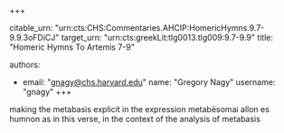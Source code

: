 +++


citable_urn: "urn:cts:CHS:Commentaries.AHCIP:HomericHymns.9.7-9.9.3oFDiCJ"
target_urn: "urn:cts:greekLit:tlg0013.tlg009:9.7-9.9"
title: "Homeric Hymns To Artemis 7-9"

authors:
- email: "gnagy@chs.harvard.edu"
  name: "Gregory Nagy"
  username: "gnagy"
+++

<p>making the metabasis explicit in the expression metabēsomai allon es humnon as in this verse, in the context of the analysis of metabasis</p>